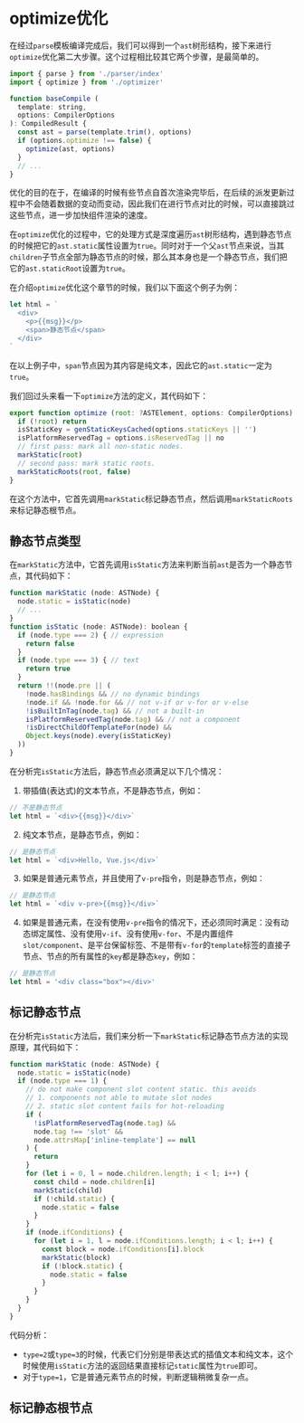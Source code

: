 # optimize优化
在经过`parse`模板编译完成后，我们可以得到一个`ast`树形结构，接下来进行`optimize`优化第二大步骤。这个过程相比较其它两个步骤，是最简单的。

```js
import { parse } from './parser/index'
import { optimize } from './optimizer'

function baseCompile (
  template: string,
  options: CompilerOptions
): CompiledResult {
  const ast = parse(template.trim(), options)
  if (options.optimize !== false) {
    optimize(ast, options)
  }
  // ...
}
```

优化的目的在于，在编译的时候有些节点自首次渲染完毕后，在后续的派发更新过程中不会随着数据的变动而变动，因此我们在进行节点对比的时候，可以直接跳过这些节点，进一步加快组件渲染的速度。

在`optimize`优化的过程中，它的处理方式是深度遍历`ast`树形结构，遇到静态节点的时候把它的`ast.static`属性设置为`true`。同时对于一个父`ast`节点来说，当其`children`子节点全部为静态节点的时候，那么其本身也是一个静态节点，我们把它的`ast.staticRoot`设置为`true`。

在介绍`optimize`优化这个章节的时候，我们以下面这个例子为例：
```js
let html = `
  <div>
    <p>{{msg}}</p>
    <span>静态节点</span>
  </div>
`
```
在以上例子中，`span`节点因为其内容是纯文本，因此它的`ast.static`一定为`true`。

我们回过头来看一下`optimize`方法的定义，其代码如下：
```js
export function optimize (root: ?ASTElement, options: CompilerOptions) {
  if (!root) return
  isStaticKey = genStaticKeysCached(options.staticKeys || '')
  isPlatformReservedTag = options.isReservedTag || no
  // first pass: mark all non-static nodes.
  markStatic(root)
  // second pass: mark static roots.
  markStaticRoots(root, false)
}
```

在这个方法中，它首先调用`markStatic`标记静态节点，然后调用`markStaticRoots`来标记静态根节点。

## 静态节点类型
在`markStatic`方法中，它首先调用`isStatic`方法来判断当前`ast`是否为一个静态节点，其代码如下：
```js
function markStatic (node: ASTNode) {
  node.static = isStatic(node)
  // ...
}
function isStatic (node: ASTNode): boolean {
  if (node.type === 2) { // expression
    return false
  }
  if (node.type === 3) { // text
    return true
  }
  return !!(node.pre || (
    !node.hasBindings && // no dynamic bindings
    !node.if && !node.for && // not v-if or v-for or v-else
    !isBuiltInTag(node.tag) && // not a built-in
    isPlatformReservedTag(node.tag) && // not a component
    !isDirectChildOfTemplateFor(node) &&
    Object.keys(node).every(isStaticKey)
  ))
}
```
在分析完`isStatic`方法后，静态节点必须满足以下几个情况：
1. 带插值(表达式)的文本节点，不是静态节点，例如：
```js
// 不是静态节点
let html = `<div>{{msg}}</div>`
```
2. 纯文本节点，是静态节点，例如：
```js
// 是静态节点
let html = `<div>Hello, Vue.js</div>`
```
3. 如果是普通元素节点，并且使用了`v-pre`指令，则是静态节点，例如：
```js
// 是静态节点
let html = `<div v-pre>{{msg}}</div>`
```
4. 如果是普通元素，在没有使用`v-pre`指令的情况下，还必须同时满足：没有动态绑定属性、没有使用`v-if`、没有使用`v-for`、不是内置组件`slot/component`、是平台保留标签、不是带有`v-for`的`template`标签的直接子节点、节点的所有属性的`key`都是静态`key`，例如：
```js
// 是静态节点
let html = '<div class="box"></div>'
```

## 标记静态节点
在分析完`isStatic`方法后，我们来分析一下`markStatic`标记静态节点方法的实现原理，其代码如下：
```js
function markStatic (node: ASTNode) {
  node.static = isStatic(node)
  if (node.type === 1) {
    // do not make component slot content static. this avoids
    // 1. components not able to mutate slot nodes
    // 2. static slot content fails for hot-reloading
    if (
      !isPlatformReservedTag(node.tag) &&
      node.tag !== 'slot' &&
      node.attrsMap['inline-template'] == null
    ) {
      return
    }
    for (let i = 0, l = node.children.length; i < l; i++) {
      const child = node.children[i]
      markStatic(child)
      if (!child.static) {
        node.static = false
      }
    }
    if (node.ifConditions) {
      for (let i = 1, l = node.ifConditions.length; i < l; i++) {
        const block = node.ifConditions[i].block
        markStatic(block)
        if (!block.static) {
          node.static = false
        }
      }
    }
  }
}
```
代码分析：
* `type=2`或`type=3`的时候，代表它们分别是带表达式的插值文本和纯文本，这个时候使用`isStatic`方法的返回结果直接标记`static`属性为`true`即可。
* 对于`type=1`，它是普通元素节点的时候，判断逻辑稍微复杂一点。

## 标记静态根节点
